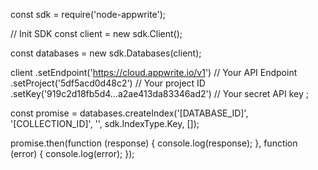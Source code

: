 const sdk = require('node-appwrite');

// Init SDK
const client = new sdk.Client();

const databases = new sdk.Databases(client);

client
    .setEndpoint('https://cloud.appwrite.io/v1') // Your API Endpoint
    .setProject('5df5acd0d48c2') // Your project ID
    .setKey('919c2d18fb5d4...a2ae413da83346ad2') // Your secret API key
;

const promise = databases.createIndex('[DATABASE_ID]', '[COLLECTION_ID]', '', sdk.IndexType.Key, []);

promise.then(function (response) {
    console.log(response);
}, function (error) {
    console.log(error);
});